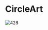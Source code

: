 # CircleArt
![428](https://user-images.githubusercontent.com/25213838/205311054-a43c90d5-0253-4ebe-bbf0-e9a174e2f3ae.jpg)
